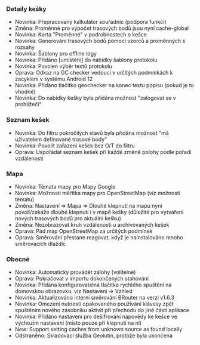 ### Detaily kešky

- Novinka: Přepracovaný kalkulátor souřadnic (podpora funkcí)
- Změna: Proměnné pro výpočet trasových bodů jsou nyní cache-global
- Novinka: Karta "Proměnné" v podrobnostech o kešce
- Novinka: Generování trasových bodů pomocí vzorců a proměnných s rozsahy
- Novinka: Šablony pro offline logy
- Novinka: Přidáno \[umístění\] do nabídky šablony protokolu
- Novinka: Povolen výběr textů protokolu
- Oprava: Odkaz na GC checker vedoucí v určitých podmínkách k zacyklení v systému Android 12
- Novinka: Přidáno tlačítko geochecker na konec textu popisu (pokud je to vhodné)
- Novinka: Do nabídky kešky byla přidána možnost "zalogovat se v prohlížeči"

### Seznam kešek

- Novinka: Do filtru pokročilých stavů byla přidána možnost "má uživatelem definované trasové body"
- Novinka: Povolit zařazení kešek bez O/T do filtru
- Oprava: Uspořádat seznam kešek při každé změně polohy podle pořadí vzdálenosti

### Mapa

- Novinka: Témata mapy pro Mapy Google
- Novinka: Možnosti měřítka mapy pro OpenStreetMap (viz možnosti tématu)
- Změna: Nastavení => Mapa => Dlouhé klepnutí na mapu nyní povolí/zakáže dlouhé klepnutí i v mapě kešky (důležité pro vytváření nových trasových bodů pro aktuální kešku)
- Změna: Nezobrazovat kruh vzdálenosti u archivovaných kešek
- Oprava: Pád map OpenStreetMap za určitých podmínek
- Oprava: Směrování přestane reagovat, když je nainstalováno mnoho směrovacích dlaždic

### Obecné

- Novinka: Automaticky provádět zálohy (volitelné)
- Oprava: Pokračovat v importu dokončených stahování
- Novinka: Přidána konfigurovatelná tlačítka rychlého spuštění na domovskou obrazovku, viz Nastavení => Vzhled
- Novinka: Aktualizováno interní směrování BRouter na verzi v1.6.3
- Novinka: Omezení nutnosti opakovaného používání klávesy zpět spuštěním nového zásobníku aktivit při přechodu do jiné části aplikace
- Novinka: Přidáno nastavení pro dešifrování nápovědy ke kešce ve výchozím nastavení (místo pouze při klepnutí na ni)
- New: Support setting caches from unknown source as found locally
- Odstraněno: Skladovací služba Geolutin, protože byla ukončena
